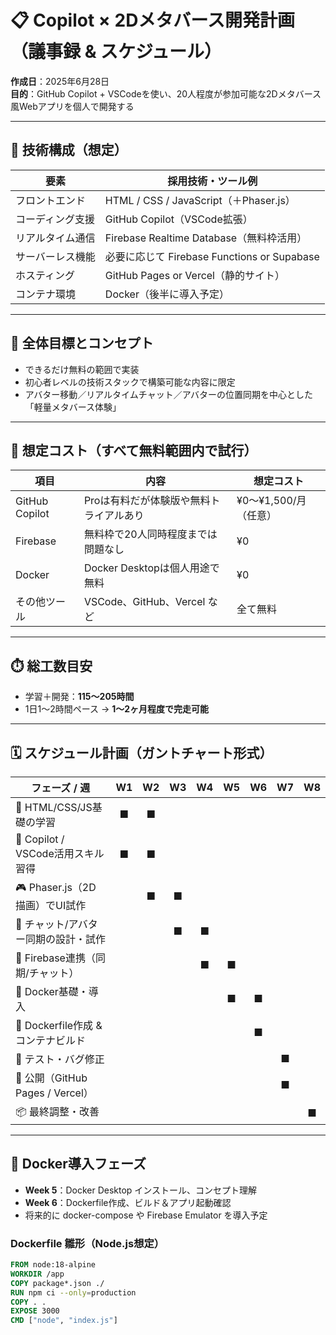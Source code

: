 # 📋 Copilot × 2Dメタバース開発計画（議事録 & スケジュール）

**作成日**：2025年6月28日  
**目的**：GitHub Copilot + VSCodeを使い、20人程度が参加可能な2Dメタバース風Webアプリを個人で開発する

---

## 🧱 技術構成（想定）

| 要素         | 採用技術・ツール例 |
|--------------|-------------------|
| フロントエンド | HTML / CSS / JavaScript（＋Phaser.js） |
| コーディング支援 | GitHub Copilot（VSCode拡張） |
| リアルタイム通信 | Firebase Realtime Database（無料枠活用） |
| サーバーレス機能 | 必要に応じて Firebase Functions or Supabase |
| ホスティング | GitHub Pages or Vercel（静的サイト） |
| コンテナ環境 | Docker（後半に導入予定） |

---

## 🎯 全体目標とコンセプト

- できるだけ無料の範囲で実装
- 初心者レベルの技術スタックで構築可能な内容に限定
- アバター移動／リアルタイムチャット／アバターの位置同期を中心とした「軽量メタバース体験」

---

## 🧮 想定コスト（すべて無料範囲内で試行）

| 項目 | 内容 | 想定コスト |
|------|------|------------|
| GitHub Copilot | Proは有料だが体験版や無料トライアルあり | ¥0〜¥1,500/月（任意） |
| Firebase | 無料枠で20人同時程度までは問題なし | ¥0 |
| Docker | Docker Desktopは個人用途で無料 | ¥0 |
| その他ツール | VSCode、GitHub、Vercel など | 全て無料 |

---

## ⏱️ 総工数目安

- 学習＋開発：**115〜205時間**
- 1日1〜2時間ペース → **1〜2ヶ月程度で完走可能**

---

## 🗓️ スケジュール計画（ガントチャート形式）

| フェーズ / 週                           | W1 | W2 | W3 | W4 | W5 | W6 | W7 | W8 |
|----------------------------------------|:--:|:--:|:--:|:--:|:--:|:--:|:--:|:--:|
| 🧠 HTML/CSS/JS基礎の学習               | ■  | ■  |     |     |     |     |     |     |
| 🧪 Copilot / VSCode活用スキル習得      | ■  | ■  |     |     |     |     |     |     |
| 🎮 Phaser.js（2D描画）でUI試作         |     | ■  | ■  |     |     |     |     |     |
| 💬 チャット/アバター同期の設計・試作   |     |     | ■  | ■  |     |     |     |     |
| 🔌 Firebase連携（同期/チャット）       |     |     |     | ■  | ■  |     |     |     |
| 🐳 Docker基礎・導入                     |     |     |     |     | ■  | ■  |     |     |
| 🧱 Dockerfile作成 & コンテナビルド     |     |     |     |     |     | ■  |     |     |
| 🔧 テスト・バグ修正                     |     |     |     |     |     |     | ■  |     |
| 🚀 公開（GitHub Pages / Vercel）       |     |     |     |     |     |     | ■  |     |
| 📦 最終調整・改善                       |     |     |     |     |     |     |     | ■  |

---

## 🐳 Docker導入フェーズ

- **Week 5**：Docker Desktop インストール、コンセプト理解
- **Week 6**：Dockerfile作成、ビルド＆アプリ起動確認
- 将来的に docker-compose や Firebase Emulator を導入予定

### Dockerfile 雛形（Node.js想定）

```Dockerfile
FROM node:18-alpine
WORKDIR /app
COPY package*.json ./
RUN npm ci --only=production
COPY . .
EXPOSE 3000
CMD ["node", "index.js"]
